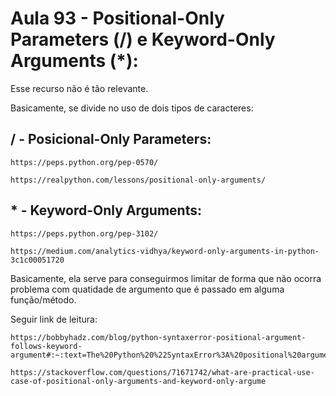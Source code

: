# Aula 93 - Positional-Only Parameters (/) e Keyword-Only Arguments (*):
Esse recurso não é tão relevante.

Basicamente, se divide no uso de dois tipos de caracteres:

## / - Posicional-Only Parameters:

    https://peps.python.org/pep-0570/

    https://realpython.com/lessons/positional-only-arguments/

## * - Keyword-Only Arguments:

    https://peps.python.org/pep-3102/

    https://medium.com/analytics-vidhya/keyword-only-arguments-in-python-3c1c00051720


Basicamente, ela serve para conseguirmos limitar de forma que não ocorra problema com quatidade de argumento que é passado em alguma função/método.

Seguir link de leitura:

    https://bobbyhadz.com/blog/python-syntaxerror-positional-argument-follows-keyword-argument#:~:text=The%20Python%20%22SyntaxError%3A%20positional%20argument,arguments%20after%20the%20positional%20ones.

    https://stackoverflow.com/questions/71671742/what-are-practical-use-case-of-positional-only-arguments-and-keyword-only-argume
